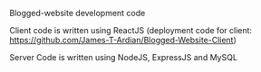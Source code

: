 Blogged-website development code<br />

Client code is written using ReactJS (deployment code for client: https://github.com/James-T-Ardian/Blogged-Website-Client) <br />

Server Code is written using NodeJS, ExpressJS and MySQL <br />
